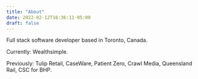 ```yaml
---
title: "About"
date: 2022-02-12T16:36:11-05:00
draft: false
---
```

Full stack software developer based in Toronto, Canada. 

Currently: Wealthsimple.

Previously: Tulip Retail, CaseWare, Patient Zero, Crawl Media, Queensland Rail, CSC for BHP.